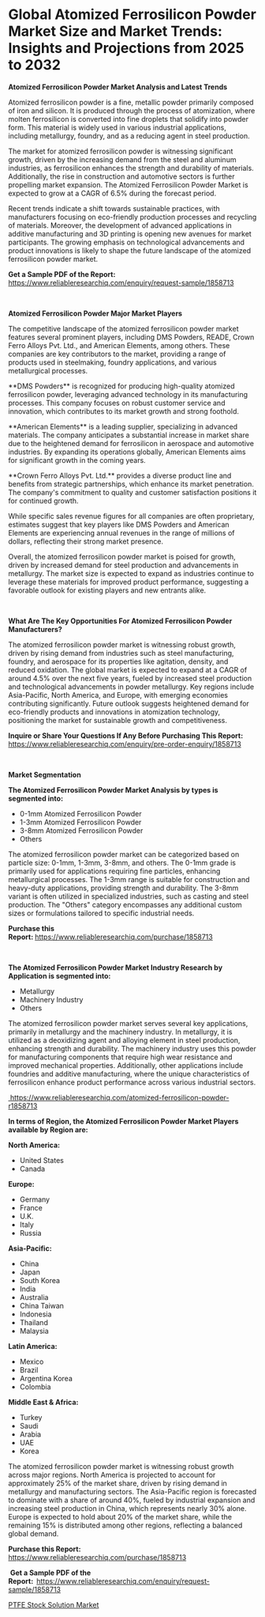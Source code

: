 <p><h1>Global Atomized Ferrosilicon Powder Market Size and Market Trends: Insights and Projections from 2025 to 2032</h1></p><p><strong>Atomized Ferrosilicon Powder Market Analysis and Latest Trends</strong></p>
<p><p>Atomized ferrosilicon powder is a fine, metallic powder primarily composed of iron and silicon. It is produced through the process of atomization, where molten ferrosilicon is converted into fine droplets that solidify into powder form. This material is widely used in various industrial applications, including metallurgy, foundry, and as a reducing agent in steel production.</p><p>The market for atomized ferrosilicon powder is witnessing significant growth, driven by the increasing demand from the steel and aluminum industries, as ferrosilicon enhances the strength and durability of materials. Additionally, the rise in construction and automotive sectors is further propelling market expansion. The Atomized Ferrosilicon Powder Market is expected to grow at a CAGR of 6.5% during the forecast period. </p><p>Recent trends indicate a shift towards sustainable practices, with manufacturers focusing on eco-friendly production processes and recycling of materials. Moreover, the development of advanced applications in additive manufacturing and 3D printing is opening new avenues for market participants. The growing emphasis on technological advancements and product innovations is likely to shape the future landscape of the atomized ferrosilicon powder market.</p></p>
<p><strong>Get a Sample PDF of the Report:&nbsp;</strong> <a href="https://www.reliableresearchiq.com/enquiry/request-sample/1858713?utm_campaign=2273&utm_medium=2&utm_source=Github&utm_content=ia&utm_term=03022025&utm_id=atomized-ferrosilicon-powder">https://www.reliableresearchiq.com/enquiry/request-sample/1858713</a></p>
<p>&nbsp;</p>
<p><strong>Atomized Ferrosilicon Powder Major Market Players</strong></p>
<p><p>The competitive landscape of the atomized ferrosilicon powder market features several prominent players, including DMS Powders, READE, Crown Ferro Alloys Pvt. Ltd., and American Elements, among others. These companies are key contributors to the market, providing a range of products used in steelmaking, foundry applications, and various metallurgical processes.</p><p>**DMS Powders** is recognized for producing high-quality atomized ferrosilicon powder, leveraging advanced technology in its manufacturing processes. This company focuses on robust customer service and innovation, which contributes to its market growth and strong foothold.</p><p>**American Elements** is a leading supplier, specializing in advanced materials. The company anticipates a substantial increase in market share due to the heightened demand for ferrosilicon in aerospace and automotive industries. By expanding its operations globally, American Elements aims for significant growth in the coming years.</p><p>**Crown Ferro Alloys Pvt. Ltd.** provides a diverse product line and benefits from strategic partnerships, which enhance its market penetration. The company's commitment to quality and customer satisfaction positions it for continued growth.</p><p>While specific sales revenue figures for all companies are often proprietary, estimates suggest that key players like DMS Powders and American Elements are experiencing annual revenues in the range of millions of dollars, reflecting their strong market presence.</p><p>Overall, the atomized ferrosilicon powder market is poised for growth, driven by increased demand for steel production and advancements in metallurgy. The market size is expected to expand as industries continue to leverage these materials for improved product performance, suggesting a favorable outlook for existing players and new entrants alike.</p></p>
<p>&nbsp;</p>
<p><strong>What Are The Key Opportunities For Atomized Ferrosilicon Powder Manufacturers?</strong></p>
<p><p>The atomized ferrosilicon powder market is witnessing robust growth, driven by rising demand from industries such as steel manufacturing, foundry, and aerospace for its properties like agitation, density, and reduced oxidation. The global market is expected to expand at a CAGR of around 4.5% over the next five years, fueled by increased steel production and technological advancements in powder metallurgy. Key regions include Asia-Pacific, North America, and Europe, with emerging economies contributing significantly. Future outlook suggests heightened demand for eco-friendly products and innovations in atomization technology, positioning the market for sustainable growth and competitiveness.</p></p>
<p><strong>Inquire or Share Your Questions If Any Before Purchasing This Report:</strong> <a href="https://www.reliableresearchiq.com/enquiry/pre-order-enquiry/1858713?utm_campaign=2273&utm_medium=2&utm_source=Github&utm_content=ia&utm_term=03022025&utm_id=atomized-ferrosilicon-powder">https://www.reliableresearchiq.com/enquiry/pre-order-enquiry/1858713</a></p>
<p>&nbsp;</p>
<p><strong>Market Segmentation</strong></p>
<p><strong>The Atomized Ferrosilicon Powder Market Analysis by types is segmented into:</strong></p>
<p><ul><li>0-1mm Atomized Ferrosilicon Powder</li><li>1-3mm Atomized Ferrosilicon Powder</li><li>3-8mm Atomized Ferrosilicon Powder</li><li>Others</li></ul></p>
<p><p>The atomized ferrosilicon powder market can be categorized based on particle size: 0-1mm, 1-3mm, 3-8mm, and others. The 0-1mm grade is primarily used for applications requiring fine particles, enhancing metallurgical processes. The 1-3mm range is suitable for construction and heavy-duty applications, providing strength and durability. The 3-8mm variant is often utilized in specialized industries, such as casting and steel production. The "Others" category encompasses any additional custom sizes or formulations tailored to specific industrial needs.</p></p>
<p><strong>Purchase this Report:&nbsp;</strong><a href="https://www.reliableresearchiq.com/purchase/1858713?utm_campaign=2273&utm_medium=2&utm_source=Github&utm_content=ia&utm_term=03022025&utm_id=atomized-ferrosilicon-powder">https://www.reliableresearchiq.com/purchase/1858713</a></p>
<p>&nbsp;</p>
<p><strong>The Atomized Ferrosilicon Powder Market Industry Research by Application is segmented into:</strong></p>
<p><ul><li>Metallurgy</li><li>Machinery Industry</li><li>Others</li></ul></p>
<p><p>The atomized ferrosilicon powder market serves several key applications, primarily in metallurgy and the machinery industry. In metallurgy, it is utilized as a deoxidizing agent and alloying element in steel production, enhancing strength and durability. The machinery industry uses this powder for manufacturing components that require high wear resistance and improved mechanical properties. Additionally, other applications include foundries and additive manufacturing, where the unique characteristics of ferrosilicon enhance product performance across various industrial sectors.</p></p>
<p><a href="https://www.reliableresearchiq.com/atomized-ferrosilicon-powder-r1858713?utm_campaign=2273&utm_medium=2&utm_source=Github&utm_content=ia&utm_term=03022025&utm_id=atomized-ferrosilicon-powder">&nbsp;https://www.reliableresearchiq.com/atomized-ferrosilicon-powder-r1858713</a></p>
<p><strong>In terms of Region, the Atomized Ferrosilicon Powder Market Players available by Region are:</strong></p>
<p>
    <p> <strong> North America: </strong>
        <ul>
            <li>United States</li>
            <li>Canada</li>
        </ul>
        </p> 
    <p> <strong> Europe: </strong>
        <ul>
            <li>Germany</li>
            <li>France</li>
            <li>U.K.</li>
            <li>Italy</li>
            <li>Russia</li>
        </ul>
        </p> 
    <p> <strong> Asia-Pacific: </strong>
        <ul>
            <li>China</li>
            <li>Japan</li>
            <li>South Korea</li>
            <li>India</li>
            <li>Australia</li>
            <li>China Taiwan</li>
            <li>Indonesia</li>
            <li>Thailand</li>
            <li>Malaysia</li>
        </ul>
        </p> 
    <p> <strong> Latin America: </strong>
        <ul>
            <li>Mexico</li>
            <li>Brazil</li>
            <li>Argentina Korea</li>
            <li>Colombia</li>
        </ul>
        </p> 
    <p> <strong> Middle East & Africa: </strong>
        <ul>
            <li>Turkey</li>
            <li>Saudi</li>
            <li>Arabia</li>
            <li>UAE</li>
            <li>Korea</li>
        </ul>
    </p>
    </p>
<p><p>The atomized ferrosilicon powder market is witnessing robust growth across major regions. North America is projected to account for approximately 25% of the market share, driven by rising demand in metallurgy and manufacturing sectors. The Asia-Pacific region is forecasted to dominate with a share of around 40%, fueled by industrial expansion and increasing steel production in China, which represents nearly 30% alone. Europe is expected to hold about 20% of the market share, while the remaining 15% is distributed among other regions, reflecting a balanced global demand.</p></p>
<p><strong>Purchase this Report: </strong><a href="https://www.reliableresearchiq.com/purchase/1858713?utm_campaign=2273&utm_medium=2&utm_source=Github&utm_content=ia&utm_term=03022025&utm_id=atomized-ferrosilicon-powder">https://www.reliableresearchiq.com/purchase/1858713</a></p>
<p>&nbsp;<strong>Get a Sample PDF of the Report:&nbsp;&nbsp;</strong><a href="https://www.reliableresearchiq.com/enquiry/request-sample/1858713?utm_campaign=2273&utm_medium=2&utm_source=Github&utm_content=ia&utm_term=03022025&utm_id=atomized-ferrosilicon-powder">https://www.reliableresearchiq.com/enquiry/request-sample/1858713</a></p>
<p><strong></strong></p>
<p><p><a href="https://github.com/jeastefanowicz7816/Market-Research-Report-List-1/blob/main/ptfe-stock-solution-market.md?utm_campaign=2273&utm_medium=2&utm_source=Github&utm_content=ia&utm_term=03022025&utm_id=atomized-ferrosilicon-powder">PTFE Stock Solution Market</a></p></p>